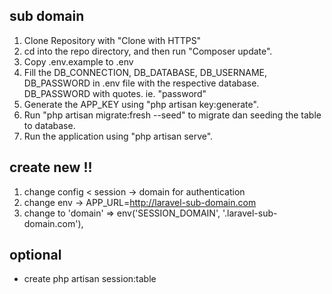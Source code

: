 ## sub domain

1. Clone Repository with "Clone with HTTPS" 
2. cd into the repo directory, and then run "Composer update".
3. Copy .env.example to .env
4. Fill the DB_CONNECTION, DB_DATABASE, DB_USERNAME, DB_PASSWORD in .env file with the respective database. DB_PASSWORD with quotes. ie. "password"
5. Generate the APP_KEY using "php artisan key:generate".
6. Run "php artisan migrate:fresh --seed" to migrate dan seeding the table to database.
7. Run the application using "php artisan serve".


##  create new !! 
1. change config < session -> domain for authentication
2. change env -> APP_URL=http://laravel-sub-domain.com
3. change to 'domain' => env('SESSION_DOMAIN', '.laravel-sub-domain.com'),


## optional
- create php artisan session:table

